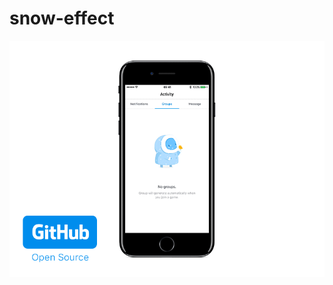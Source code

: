 # snow-effect

[![Animation](https://github.com/JaminZhou/GitHubImg/blob/master/snow-effect/snow_effect.gif)](https://dribbble.com/shots/3321597-Snow-Effect)
